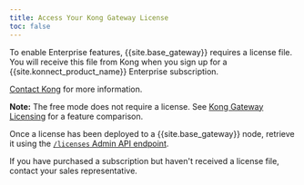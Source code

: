 ```yaml
---
title: Access Your Kong Gateway License
toc: false
---
```


To enable Enterprise features, {{site.base_gateway}} requires a license file.
You will receive this file from Kong when you sign up for a
{{site.konnect_product_name}} Enterprise subscription.

[Contact Kong](https://konghq.com/get-started) for more information.

<div class="alert alert-ee blue">
<b>Note:</b> The free mode does not require a license. See
<a href="/enterprise/{{page.kong_version}}/deployment/licensing">Kong Gateway Licensing</a>
for a feature comparison.
</div>

Once a license has been deployed to a {{site.base_gateway}} node, retrieve it
using the [`/licenses` Admin API endpoint](/enterprise/{{page.kong_version}}/admin-api/licenses/examples).

If you have purchased a subscription but haven't received a license file,
contact your sales representative.
